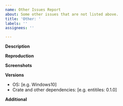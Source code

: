 ```yaml
---
name: Other Issues Report
about: Some other issues that are not listed above.
title: 'Other: '
labels: ''
assignees: ''

---
```


**Description**


**Reproduction**


**Screenshots**


**Versions**
 - OS: [e.g. Windows10]
 - Crate and other dependencies: [e.g. entitiles: 0.1.0]

**Additional**

